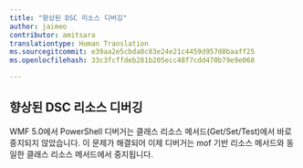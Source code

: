 ```yaml
---
title: "향상된 DSC 리소스 디버깅"
author: jaimeo
contributor: amitsara
translationtype: Human Translation
ms.sourcegitcommit: e39aa2e5cbda0c83e24e21c4459d957d8baaff25
ms.openlocfilehash: 33c3fcffdeb281b205ecc48f7cdd470b79e9e068

---
```



## 향상된 DSC 리소스 디버깅

WMF 5.0에서 PowerShell 디버거는 클래스 리소스 메서드(Get/Set/Test)에서 바로 중지되지 않았습니다.
이 문제가 해결되어 이제 디버거는 mof 기반 리소스 메서드와 동일한 클래스 리소스 메서드에서 중지됩니다.



<!--HONumber=Aug16_HO3-->



